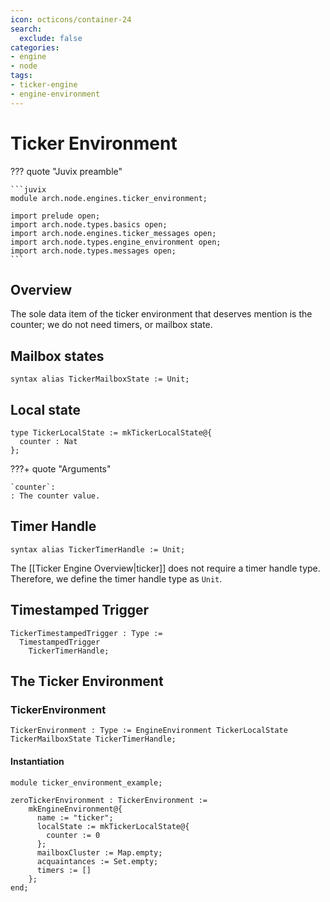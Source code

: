 ```yaml
---
icon: octicons/container-24
search:
  exclude: false
categories:
- engine
- node
tags:
- ticker-engine
- engine-environment
---
```


# Ticker Environment

??? quote "Juvix preamble"

    ```juvix
    module arch.node.engines.ticker_environment;

    import prelude open;
    import arch.node.types.basics open;
    import arch.node.engines.ticker_messages open;
    import arch.node.types.engine_environment open;
    import arch.node.types.messages open;
    ```

## Overview

The sole data item of the ticker environment that deserves mention is
the counter;
we do not need timers, or mailbox state.

## Mailbox states

```juvix
syntax alias TickerMailboxState := Unit;
```

## Local state

```juvix
type TickerLocalState := mkTickerLocalState@{
  counter : Nat
};
```

???+ quote "Arguments"

    `counter`:
    : The counter value.

## Timer Handle

```juvix
syntax alias TickerTimerHandle := Unit;
```

The [[Ticker Engine Overview|ticker]] does not require a timer handle type.
Therefore, we define the timer handle type as `Unit`.

## Timestamped Trigger

<!-- --8<-- [start:TemplateTimestampedTrigger] -->
```juvix
TickerTimestampedTrigger : Type :=
  TimestampedTrigger
    TickerTimerHandle;
```
<!-- --8<-- [end:TemplateTimestampedTrigger] -->

## The Ticker Environment

### TickerEnvironment

```juvix
TickerEnvironment : Type := EngineEnvironment TickerLocalState TickerMailboxState TickerTimerHandle;
```

#### Instantiation

<!-- --8<-- [start:zeroTickerEnvironment] -->
```juvix extract-module-statements
module ticker_environment_example;

zeroTickerEnvironment : TickerEnvironment :=
    mkEngineEnvironment@{
      name := "ticker";
      localState := mkTickerLocalState@{
        counter := 0
      };
      mailboxCluster := Map.empty;
      acquaintances := Set.empty;
      timers := []
    };
end;
```
<!-- --8<-- [end:zeroTickerEnvironment] -->